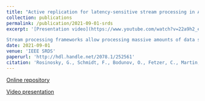```yaml
---
title: "Active replication for latency-sensitive stream processing in Apache Flink"
collection: publications
permalink: /publication/2021-09-01-srds
excerpt: '[Presentation video](https://www.youtube.com/watch?v=22a9h2_eK0g) 

Stream processing frameworks allow processing massive amounts of data shortly after it is produced, and enable a fast reaction to events in scenarios such as data center monitoring, smart transportation, or telecommunication networks. Many scenarios depend on the fast and reliable processing of incoming data, requiring low end-to-end latencies from the ingest of a new event to the corresponding output. The occurrence of faults jeopardizes these guarantees: Currently- leading high-availability solutions for stream processing such as Spark Streaming or Apache Flink’s implement passive replication through snapshotting, requiring a stop-the-world operation to recover from a failure. Active replication, while incurring higher deployment costs, can overcome these limitations and allow to mask the impact of faults and match stringent end-to-end latency requirements. We present the design, implementation, and evaluation of active replication in the popular Apache Flink platform. Our study explores two alternative designs, a leader-based approach leveraging external services (Kafka and ZooKeeper) and a leaderless implementation leveraging a novel deterministic merging algorithm. Our evaluation using a series of microbenchmarks and a SaaS cloud monitoring scenario on a 37-server cluster show that the actively-replicated Flink can fully mask the impact of faults on end-to-end latency.'
date: 2021-09-01
venue: 'IEEE SRDS'
paperurl: 'http://hdl.handle.net/2078.1/252561'
citation: 'Rosinosky, G., Schmidt, F., Bodunov, O., Fetzer, C., Martin, A., & Riviere, E. (2021, September). Active replication for latency-sensitive stream processing in Apache Flink. In 2021 40th International Symposium on Reliable Distributed Systems (SRDS) (pp. 56-66). IEEE.'
---
```

[Online repository](https://github.com/CloudLargeScale-UCLouvain/flink-active-replication)

[Video presentation](https://www.youtube.com/watch?v=22a9h2_eK0g)